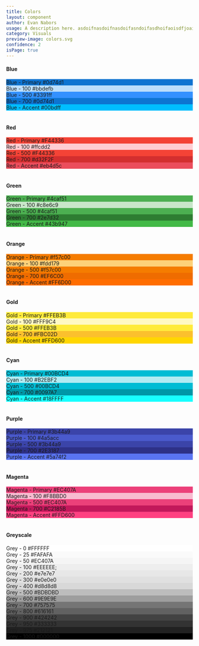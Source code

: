 ```yaml
---
title: Colors
layout: component
author: Evan Nabors
usage: A description here. asdoifnasdoifnasdoifasndoifasdhoifaoisdfjoais asdf oasdf oasdfoasd ofaosdfoasdfoasdof aosdfoa sdofaso dfoas dfoasdfo asdof aosdf
category: Visuals
preview-image: colors.svg
confidence: 2
isPage: true
---
```


#### Blue

<div class="rs-row">
	<div class="color-chip" style="background-color: #0d74d1;">
		<span>Blue - Primary</span>
		<span>#0d74d1</span>
	</div>
	<div class="color-chip" style="background-color: #bbdefb;">
		<span>Blue - 100</span>
		<span>#bbdefb</span>
	</div>
	<div class="color-chip" style="background-color: #3391ff;">
		<span>Blue - 500</span>
		<span>#3391ff</span>
	</div>
	<div class="color-chip" style="background-color: #0d74d1;">
		<span>Blue - 700</span>
		<span>#0d74d1</span>
	</div>
	<div class="color-chip" style="background-color: #00bdff;">
		<span>Blue - Accent</span>
		<span>#00bdff</span>
	</div>

</div>


<br>

#### Red

<div class="rs-row">
	<div class="color-chip" style="background-color: #F44336;">
		<span>Red - Primary</span>
		<span>#F44336</span>
	</div>
	<div class="color-chip" style="background-color: #ffcdd2;">
		<span>Red - 100</span>
		<span>#ffcdd2</span>
	</div>
	<div class="color-chip" style="background-color: #F44336;">
		<span>Red - 500</span>
		<span>#F44336</span>
	</div>
	<div class="color-chip" style="background-color: #d32F2F;">
		<span>Red - 700</span>
		<span>#d32F2F</span>
	</div>
	<div class="color-chip" style="background-color: #eb4d5c;">
		<span>Red - Accent</span>
		<span>#eb4d5c</span>
	</div>

</div>

<br>

#### Green

<div class="rs-row">
	<div class="color-chip" style="background-color: #4caf51;">
		<span>Green - Primary</span>
		<span>#4caf51</span>
	</div>
	<div class="color-chip" style="background-color: #c8e6c9;">
		<span>Green - 100</span>
		<span>#c8e6c9</span>
	</div>
	<div class="color-chip" style="background-color: #4caf51;">
		<span>Green - 500</span>
		<span>#4caf51</span>
	</div>
	<div class="color-chip" style="background-color: #2e7d32;">
		<span>Green - 700</span>
		<span>#2e7d32</span>
	</div>
	<div class="color-chip" style="background-color: #43b947;">
		<span>Green - Accent</span>
		<span>#43b947</span>
	</div>

</div>

<br>

#### Orange

<div class="rs-row">
	<div class="color-chip" style="background-color: #f57c00;">
		<span>Orange - Primary</span>
		<span>#f57c00</span>
	</div>
	<div class="color-chip" style="background-color: #fdd179;">
		<span>Orange - 100</span>
		<span>#fdd179</span>
	</div>
	<div class="color-chip" style="background-color: #f57c00;">
		<span>Orange - 500</span>
		<span>#f57c00</span>
	</div>
	<div class="color-chip" style="background-color: #EF6C00;">
		<span>Orange - 700</span>
		<span>#EF6C00</span>
	</div>
	<div class="color-chip" style="background-color: #FF6D00;">
		<span>Orange - Accent</span>
		<span>#FF6D00</span>
	</div>

</div>

<br>

#### Gold

<div class="rs-row">
	<div class="color-chip" style="background-color: #FFEB3B;">
		<span>Gold - Primary</span>
		<span>#FFEB3B</span>
	</div>
	<div class="color-chip" style="background-color: #FFF9C4;">
		<span>Gold - 100</span>
		<span>#FFF9C4</span>
	</div>
	<div class="color-chip" style="background-color: #FFEB3B;">
		<span>Gold - 500</span>
		<span>#FFEB3B</span>
	</div>
	<div class="color-chip" style="background-color: #FBC02D;">
		<span>Gold - 700</span>
		<span>#FBC02D</span>
	</div>
	<div class="color-chip" style="background-color: #FFD600;">
		<span>Gold - Accent</span>
		<span>#FFD600</span>
	</div>

</div>

<br>

#### Cyan

<div class="rs-row">
	<div class="color-chip" style="background-color: #00BCD4;">
		<span>Cyan - Primary</span>
		<span>#00BCD4</span>
	</div>
	<div class="color-chip" style="background-color: #B2EBF2;">
		<span>Cyan - 100</span>
		<span>#B2EBF2</span>
	</div>
	<div class="color-chip" style="background-color: #00BCD4;">
		<span>Cyan - 500</span>
		<span>#00BCD4</span>
	</div>
	<div class="color-chip" style="background-color: #0097A7;">
		<span>Cyan - 700</span>
		<span>#0097A7</span>
	</div>
	<div class="color-chip" style="background-color: #18FFFF;">
		<span>Cyan - Accent</span>
		<span>#18FFFF</span>
	</div>

</div>

<br>

#### Purple

<div class="rs-row">
	<div class="color-chip" style="background-color: #3b44a9;">
		<span>Purple - Primary</span>
		<span>#3b44a9</span>
	</div>
	<div class="color-chip" style="background-color: #4a5acc;">
		<span>Purple - 100</span>
		<span>#4a5acc</span>
	</div>
	<div class="color-chip" style="background-color: #3b44a9;">
		<span>Purple - 500</span>
		<span>#3b44a9</span>
	</div>
	<div class="color-chip" style="background-color: #2E3187;">
		<span>Purple - 700</span>
		<span>#2E3187</span>
	</div>
	<div class="color-chip" style="background-color: #5a74f2;">
		<span>Purple - Accent</span>
		<span>#5a74f2</span>
	</div>

</div>

<br>

#### Magenta

<div class="rs-row">
	<div class="color-chip" style="background-color: #EC407A;">
		<span>Magenta - Primary</span>
		<span>#EC407A</span>
	</div>
	<div class="color-chip" style="background-color: #F8BBD0;">
		<span>Magenta - 100</span>
		<span>#F8BBD0</span>
	</div>
	<div class="color-chip" style="background-color: #EC407A;">
		<span>Magenta - 500</span>
		<span>#EC407A</span>
	</div>
	<div class="color-chip" style="background-color: #C2185B;">
		<span>Magenta - 700</span>
		<span>#C2185B</span>
	</div>
	<div class="color-chip" style="background-color: #FF4081;">
		<span>Magenta - Accent</span>
		<span>#FFD600</span>
	</div>

</div>

<br>

#### Greyscale

<div class="rs-row">
	<div class="color-chip" style="background-color: #FFFFFF;">
		<span>Grey - 0</span>
		<span>#FFFFFF</span>
	</div>
	<div class="color-chip" style="background-color: #FAFAFA;">
		<span>Grey - 25</span>
		<span>#FAFAFA</span>
	</div>
	<div class="color-chip" style="background-color: #f5f5f5;;">
		<span>Grey - 50</span>
		<span>#EC407A</span>
	</div>
	<div class="color-chip" style="background-color: #EEEEEE;">
		<span>Grey - 100</span>
		<span>#EEEEEE;</span>
	</div>
	<div class="color-chip" style="background-color: #e7e7e7;">
		<span>Grey - 200</span>
		<span>#e7e7e7</span>
	</div>
	<div class="color-chip" style="background-color: #e0e0e0;">
		<span>Grey - 300</span>
		<span>#e0e0e0</span>
	</div>
	<div class="color-chip" style="background-color: #d8d8d8;">
		<span>Grey - 400</span>
		<span>#d8d8d8</span>
	</div>
	<div class="color-chip" style="background-color: #BDBDBD;">
		<span>Grey - 500</span>
		<span>#BDBDBD</span>
	</div>
	<div class="color-chip" style="background-color: #9E9E9E;">
		<span>Grey - 600</span>
		<span>#9E9E9E</span>
	</div>
	<div class="color-chip" style="background-color: #757575;">
		<span>Grey - 700</span>
		<span>#757575</span>
	</div>
	<div class="color-chip" style="background-color: #616161;">
		<span>Grey - 800</span>
		<span>#616161</span>
	</div>
	<div class="color-chip" style="background-color: #424242;">
		<span>Grey - 900</span>
		<span>#424242</span>
	</div>
	<div class="color-chip" style="background-color: #333333;">
		<span>Grey - 950</span>
		<span>#333333</span>
	</div>
	<div class="color-chip" style="background-color: #212121;">
		<span>Grey - 975</span>
		<span>#212121</span>
	</div>
	<div class="color-chip" style="background-color: #000000;">
		<span>Grey - 1000</span>
		<span>#000000</span>
	</div>
</div>

